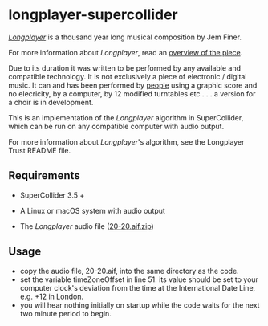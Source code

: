 # longplayer-supercollider

[_Longplayer_](https://longplayer.org) is a thousand year long musical composition by Jem Finer.

For more information about _Longplayer_, read an [overview of the piece](https://longplayer.org/about/overview/).

Due to its duration it was written to be performed by any available and compatible technology. It is not exclusively a piece of electronic / digital music. It can and has been performed by [people](https://longplayer.org/listen/longplayer-live/) using a graphic score and no elecricity, by a computer, by 12 modified turntables etc . . . a version for a choir is in development.

This is an implementation of the _Longplayer_ algorithm in SuperCollider, which can be run on any compatible computer with audio output.

For more information about _Longplayer_'s algorithm, see the Longplayer Trust README file.

## Requirements

- SuperCollider 3.5 +

- A Linux or macOS system with audio output

- The _Longplayer_ audio file ([20-20.aif.zip](https://longplayer.org/audio/20-20.aif.zip))

## Usage 

- copy the audio file, 20-20.aif, into the same directory as the code.
- set the variable timeZoneOffset in line 51: its value should be set to your computer clock's deviation from the time at the International Date Line, e.g. +12 in London.
- you will hear nothing initially on startup while the code waits for the next two minute period to begin.
